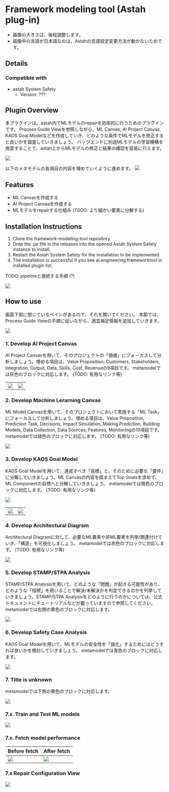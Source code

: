 # Framework modeling tool (Astah plug-in)

- 画像の大きさは、後程調整します。
- 画像中の言語が日本語なのは、Astahの言語設定変更方法が動かないためです。

## Details
### Compatible with
- astah System Safety
    - Version: ???

## Plugin Overview

本プラグインは、astah内でMLモデルのrepairを効率的に行うためのプラグインです。
Process Guide Viewを参照しながら、ML Canvas, AI Project Canvas, KAOS Goal Modelなどを作成していき、どのような条件でMLモデルを修正すると良いかを調査していきましょう。
バックエンドに別途MLモデルの学習機構を用意することで、astah上からMLモデルの修正と結果の確認を容易に行えます。

<img src="./imgs/0-1.png" />

以下のメタモデルの各項目の内容を埋めていくように進めます。
<img src="../metamodels/Metamodel.png" />

## Features

- ML Canvasを作成する
- AI Project Canvasを作成する
- MLモデルをrepairする仕組み (TODO: より細かい要素に分解する)

## Installation Instructions

1. Clone the framework-modeling-tool repository.
2. Drop the .jar file in the releases into the opened Astah System Safety instance to install.
3. Restart the Astah System Safety for the installation to be implemented.
4. The installation is successful if you see ai.engineering.frameworktool in installed plugin list.

TODO: pipelineと接続する手順 (?)

<img src="./imgs/0-2.png" />

## How to use

画面下部に閉じているペインがあるので、それを開いてください。
本節では、Process Guide Viewの手順に従いながら、適宜補足情報を追加していきます。

<img src="./imgs/0-3.png" />

### 1. Develop AI Project Canvas

AI Project Canvasを用いて、そのプロジェクトの「価値」にフォーカスして分析しましょう。埋める項目は、Value Proposition, Customers, Stakeholders, Integration, Output, Data, Skills, Cost, Revenueの9項目です。
metamodelでは灰色のブロックに対応します。
(TODO: 有用なリンク等)

| | |
|---|---|
|<img src="./imgs/1-1.png" />| <img src="./imgs/1-2.png" />|

### 2. Develop Machine Lerarning Canvas

ML Model Canvasを用いて、そのプロジェクトにおいて実施する「ML Task」にフォーカスして分析しましょう。埋める項目は、Value Proposition, Prediction Task, Decisions, Impact Simulation, Making Prediction, Building Models, Data Collection, Data Sources, Features, Monitoringの10項目です。
metamodelでは緑色のブロックに対応します。
(TODO: 有用なリンク等)

<img src="./imgs/2-1.png" />


### 3. Develop KAOS Goal Model

KAOS Goal Modelを用いて、達成すべき「目標」と、そのために必要な「要件」に分解していきましょう。ML Canvasの内容を踏まえてTop Goalsを求めて、ML Componentの目標へと分解していきましょう。
metamodelでは橙色のブロックに対応します。
(TODO: 有用なリンク等)

<img src="./imgs/3-1.png" />

| | |
|---|---|
|<img src="./imgs/3-2.png" /> |<img src="./imgs/3-3.png" />|

### 4. Develop Architectural Diagram

Architectural Diagramに対して、必要なML要素や非ML要素を列挙/関連付けていき、「構造」を可視化しましょう。
metamodelでは赤色のブロックに対応します。
(TODO: 有用なリンク等)

<img src="./imgs/4-1.png" />

### 5. Develop STAMP/STPA Analysis

STAMP/STPA Analysisを用いて、どのような「問題」が起きる可能性があり、どのような「指標」を用いることで解決/未解決かを判定できるのかを列挙していきましょう。STAMP/STPA Analysisをどのように行うのかについては、公式ドキュメントにチュートリアルなどが載っていますので参照してください。
metamodelでは右側の黄色のブロックに対応します。

<img src="./imgs/5-1.png" />

### 6. Develop Safety Case Analysis

KAOS Goal Modelを用いて、MLモデルの安全性を「強化」するためにはどうすれば良いかを検討していきましょう。
metamodelでは青色のブロックに対応します。

<img src="./imgs/6-1.png" />

### 7. Title is unknown

metamodelでは下側の黄色のブロックに対応します。

<img src="./imgs/7-1.png" />

### 7.x. Train and Test ML models

<img src="./imgs/7-2.png" />

### 7.x. Fetch model performance

|Before fetch|After fetch|
|---|---|
|<img src="./imgs/7-4.png" />| <img src="./imgs/0-1.png" />|

### 7.x Repair Configuration View

<img src="./imgs/7-3.png" />
